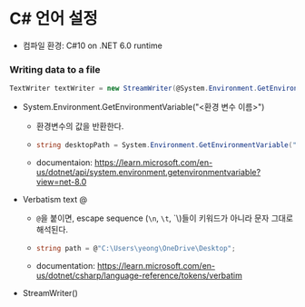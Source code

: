 # C# 언어 설정

- 컴파일 환경: C#10 on .NET 6.0 runtime

### Writing data to a file
```C#
TextWriter textWriter = new StreamWriter(@System.Environment.GetEnvironmentVariable("OUTPUT_PATH"), true);
```

- System.Environment.GetEnvironmentVariable("<환경 변수 이름>")
  - 환경변수의 값을 반환한다.
  - ```C#
    string desktopPath = System.Environment.GetEnvironmentVariable("Desktop");
    ```
  -  documentaion: https://learn.microsoft.com/en-us/dotnet/api/system.environment.getenvironmentvariable?view=net-8.0

- Verbatism text @
  - `@`을 붙이면, escape sequence (`\n`, `\t`, `\\)들이 키워드가 아니라 문자 그대로 해석된다.
  - ```C#
    string path = @"C:\Users\yeong\OneDrive\Desktop";
    ```
  - documentation: https://learn.microsoft.com/en-us/dotnet/csharp/language-reference/tokens/verbatim

- StreamWriter()
